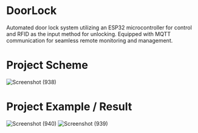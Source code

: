 # DoorLock
Automated door lock system utilizing an ESP32 microcontroller for control and RFID as the input method for unlocking. Equipped with MQTT communication for seamless remote monitoring and management.

# Project Scheme
![Screenshot (938)](https://github.com/user-attachments/assets/0f647f46-ee9d-4d6b-b48e-213383f82d38)


# Project Example / Result
![Screenshot (940)](https://github.com/user-attachments/assets/ff26c2cd-8c96-45a4-8a82-4e1e88676e56)
![Screenshot (939)](https://github.com/user-attachments/assets/6f7d97ed-0005-42d3-a71c-bacefb1f563d)
